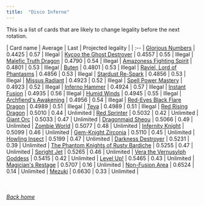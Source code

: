 ```yaml
---
title:  "Disco Inferno"
---
```


This is a list of cards that are likely to change legality before the next rotation.

| Card name | Average | Last | Projected legality |
| :-- |
[Glorious Numbers](https://db.ygoprodeck.com/card/?search=Glorious%20Numbers) | 0.4425 | 0.57 | Illegal |
[Kycoo the Ghost Destroyer](https://db.ygoprodeck.com/card/?search=Kycoo%20the%20Ghost%20Destroyer) | 0.4557 | 0.55 | Illegal |
[Malefic Truth Dragon](https://db.ygoprodeck.com/card/?search=Malefic%20Truth%20Dragon) | 0.4790 | 0.54 | Illegal |
[Amazoness Fighting Spirit](https://db.ygoprodeck.com/card/?search=Amazoness%20Fighting%20Spirit) | 0.4801 | 0.53 | Illegal |
[Buten](https://db.ygoprodeck.com/card/?search=Buten) | 0.4801 | 0.53 | Illegal |
[Raviel, Lord of Phantasms](https://db.ygoprodeck.com/card/?search=Raviel,%20Lord%20of%20Phantasms) | 0.4856 | 0.53 | Illegal |
[Stardust Re-Spark](https://db.ygoprodeck.com/card/?search=Stardust%20Re-Spark) | 0.4856 | 0.53 | Illegal |
[Missus Radiant](https://db.ygoprodeck.com/card/?search=Missus%20Radiant) | 0.4923 | 0.52 | Illegal |
[Spell Power Mastery](https://db.ygoprodeck.com/card/?search=Spell%20Power%20Mastery) | 0.4923 | 0.52 | Illegal |
[Inferno Hammer](https://db.ygoprodeck.com/card/?search=Inferno%20Hammer) | 0.4924 | 0.57 | Illegal |
[Instant Fusion](https://db.ygoprodeck.com/card/?search=Instant%20Fusion) | 0.4935 | 0.56 | Illegal |
[Humid Winds](https://db.ygoprodeck.com/card/?search=Humid%20Winds) | 0.4945 | 0.55 | Illegal |
[Archfiend's Awakening](https://db.ygoprodeck.com/card/?search=Archfiend's%20Awakening) | 0.4956 | 0.54 | Illegal |
[Red-Eyes Black Flare Dragon](https://db.ygoprodeck.com/card/?search=Red-Eyes%20Black%20Flare%20Dragon) | 0.4989 | 0.51 | Illegal |
[Teva](https://db.ygoprodeck.com/card/?search=Teva) | 0.4989 | 0.51 | Illegal |
[Red Rising Dragon](https://db.ygoprodeck.com/card/?search=Red%20Rising%20Dragon) | 0.5010 | 0.44 | Unlimited |
[Red Sprinter](https://db.ygoprodeck.com/card/?search=Red%20Sprinter) | 0.5032 | 0.42 | Unlimited |
[Giant Orc](https://db.ygoprodeck.com/card/?search=Giant%20Orc) | 0.5033 | 0.47 | Unlimited |
[Dragonmaid Sheou](https://db.ygoprodeck.com/card/?search=Dragonmaid%20Sheou) | 0.5066 | 0.49 | Unlimited |
[Zombie World](https://db.ygoprodeck.com/card/?search=Zombie%20World) | 0.5077 | 0.48 | Unlimited |
[Infernity Knight](https://db.ygoprodeck.com/card/?search=Infernity%20Knight) | 0.5099 | 0.46 | Unlimited |
[Gem-Knight Zirconia](https://db.ygoprodeck.com/card/?search=Gem-Knight%20Zirconia) | 0.5110 | 0.45 | Unlimited |
[Howling Insect](https://db.ygoprodeck.com/card/?search=Howling%20Insect) | 0.5199 | 0.47 | Unlimited |
[Darkness Destroyer](https://db.ygoprodeck.com/card/?search=Darkness%20Destroyer) | 0.5231 | 0.39 | Unlimited |
[The Phantom Knights of Rusty Bardiche](https://db.ygoprodeck.com/card/?search=The%20Phantom%20Knights%20of%20Rusty%20Bardiche) | 0.5255 | 0.47 | Unlimited |
[Spright Jet](https://db.ygoprodeck.com/card/?search=Spright%20Jet) | 0.5265 | 0.46 | Unlimited |
[Vera the Vernusylph Goddess](https://db.ygoprodeck.com/card/?search=Vera%20the%20Vernusylph%20Goddess) | 0.5415 | 0.42 | Unlimited |
[Level Up!](https://db.ygoprodeck.com/card/?search=Level%20Up!) | 0.5465 | 0.43 | Unlimited |
[Magician's Restage](https://db.ygoprodeck.com/card/?search=Magician's%20Restage) | 0.5707 | 0.16 | Unlimited |
[Non-Fusion Area](https://db.ygoprodeck.com/card/?search=Non-Fusion%20Area) | 0.6524 | 0.14 | Unlimited |
[Mezuki](https://db.ygoprodeck.com/card/?search=Mezuki) | 0.6630 | 0.33 | Unlimited |

<br>

###### [Back home](index)